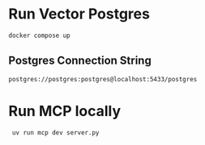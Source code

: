 # Run Vector Postgres

````sh
docker compose up
````

## Postgres Connection String

```
postgres://postgres:postgres@localhost:5433/postgres
```

# Run MCP locally
````sh
 uv run mcp dev server.py
 ````
